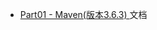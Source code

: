 - [Part01 - Maven(版本3.6.3) ](https://github.com/boyan-uni/Personal-Knowledge-Management-Document-as-Code-Repository/blob/main/docs/myrepo/technique-develop-project/ssm-01-Maven.md) 文档
